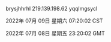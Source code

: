brysjhhrhl 219.139.198.62 yqqlmgsycl

2022年 07月 09日 星期六 07:20:02 CST

2022年 07月 08日 星期五 23:20:02 GMT
